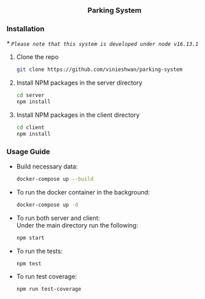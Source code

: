 <h3 align="center">Parking System</h3>

### Installation

_\* `Please note that this system is developed under node v16.13.1`_

1. Clone the repo
   ```sh
   git clone https://github.com/vinieshwan/parking-system
   ```
2. Install NPM packages in the server directory
   ```sh
   cd server
   npm install
   ```
3. Install NPM packages in the client directory
   ```sh
   cd client
   npm install
   ```

### Usage Guide

- Build necessary data:
  ```sh
  docker-compose up --build
  ```
- To run the docker container in the background:
  ```sh
  docker-compose up -d
  ```
- To run both server and client:<br />
  Under the main directory run the following:<br />
  ```sh
  npm start
  ```
- To run the tests:
  ```sh
  npm test
  ```
- To run test coverage:
  ```sh
  npm run test-coverage
  ```
